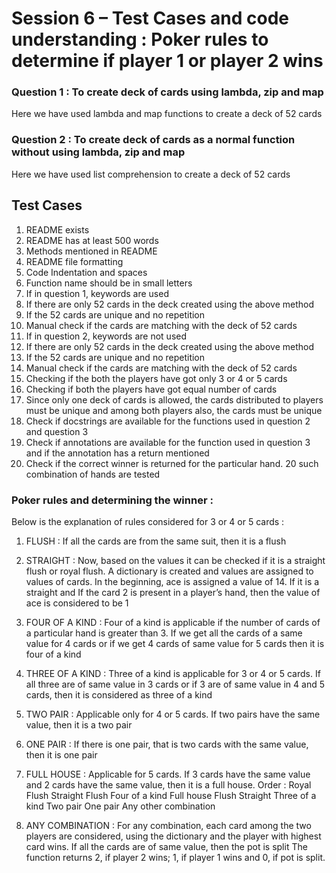 # Session 6 – Test Cases and code understanding : Poker rules to determine if player 1 or player 2 wins
### Question 1 : To create deck of cards using lambda, zip and map
Here we have used lambda and map functions to create a deck of 52 cards
### Question 2 : To create deck of cards as a normal function without using lambda, zip and map
Here we have used list comprehension to create a deck of 52 cards
## Test Cases
1)  README exists
2)  README has at least 500 words
3)  Methods mentioned in README
4)  README file formatting 
5)  Code Indentation and spaces
6)  Function name should be in small letters
7)  If in question 1, keywords are used
8)  If there are only 52 cards in the deck created using the above method
9)  If the 52 cards are unique and no repetition 
10) Manual check if the cards are matching with the deck of 52 cards
11) If in question 2, keywords are not used
12) If there are only 52 cards in the deck created using the above method
13) If the 52 cards are unique and no repetition 
14) Manual check if the cards are matching with the deck of 52 cards
15) Checking if the both the players have got only 3 or 4 or 5 cards
16) Checking if both the players have got equal number of cards
17) Since only one deck of cards is allowed, the cards distributed to players must be unique and among both players also, the cards must be unique
18) Check if docstrings are available for the functions used in question 2 and question 3
19) Check if annotations are available for the function used in question 3 and if the annotation has a return mentioned
20) Check if the correct winner is returned for the particular hand. 20 such combination of hands are tested 
### Poker rules and determining the winner : 
Below is the explanation of rules considered for 3 or 4 or 5 cards : 
1)  FLUSH : If all the cards are from the same suit, then it is a flush 
2)  STRAIGHT : Now, based on the values it can be checked if it is a straight flush or royal flush. A dictionary is created and values are assigned to values of cards. In the beginning, ace is assigned a value of 14. If it is a straight and If the card 2 is present in a player’s hand, then the value of ace is considered to be 1
3)  FOUR OF A KIND : Four of a kind is applicable if the number of cards of a particular hand is greater than 3. If we get all the cards of a same value for 4 cards or if we get 4 cards of same value for 5 cards then it is four of a kind
4)  THREE OF A KIND : Three of a kind is applicable for 3 or 4 or 5 cards. If all three are of same value in 3 cards or if 3 are of same value in 4 and 5 cards, then it is considered as three of a kind
5)  TWO PAIR : Applicable only for 4 or 5 cards. If two pairs have the same value, then it is a two pair
6)  ONE PAIR : If there is one pair, that is two cards with the same value, then it is one pair
7)  FULL HOUSE : Applicable for 5 cards. If 3 cards have the same value and 2 cards have the same value, then it is a full house.
Order : 
Royal Flush 
Straight Flush
Four of a kind
Full house
Flush
Straight
Three of a kind
Two pair
One pair
Any other combination

8)  ANY COMBINATION : For any combination, each card among the two players are considered, using the dictionary and the player with highest card wins. If all the cards are of same value, then the pot is split
The function returns 2, if player 2 wins; 1, if player 1 wins and 0, if pot is split.
